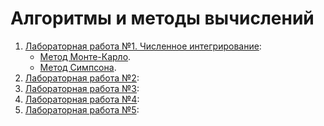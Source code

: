 # Алгоритмы и методы вычислений

1. [Лабораторная работа №1. Численное
интегрирование](https://github.com/Dariar-Danire/AlgorithmsAndMethodsOfCalculations/tree/master/src/main/java/com/example/algorithmsandmethodsofcalculations/lab1):
   - [Метод Монте-Карло](https://github.com/Dariar-Danire/AlgorithmsAndMethodsOfCalculations/blob/master/src/main/java/com/example/algorithmsandmethodsofcalculations/lab1/MonteKarloMethod.java).
   - [Метод Симпсона](https://github.com/Dariar-Danire/AlgorithmsAndMethodsOfCalculations/blob/master/src/main/java/com/example/algorithmsandmethodsofcalculations/lab1/SympsonMethod.java).
3. [Лабораторная работа №2](https://github.com/Dariar-Danire/AlgorithmsAndMethodsOfCalculations/tree/master/src/main/java/com/example/algorithmsandmethodsofcalculations/lab2):
4. [Лабораторная работа №3](https://github.com/Dariar-Danire/AlgorithmsAndMethodsOfCalculations/tree/master/src/main/java/com/example/algorithmsandmethodsofcalculations/lab3):
5. [Лабораторная работа №4](https://github.com/Dariar-Danire/AlgorithmsAndMethodsOfCalculations/tree/master/src/main/java/com/example/algorithmsandmethodsofcalculations/lab4):
6. [Лабораторная работа №5](https://github.com/Dariar-Danire/AlgorithmsAndMethodsOfCalculations/tree/master/src/main/java/com/example/algorithmsandmethodsofcalculations/lab5):

